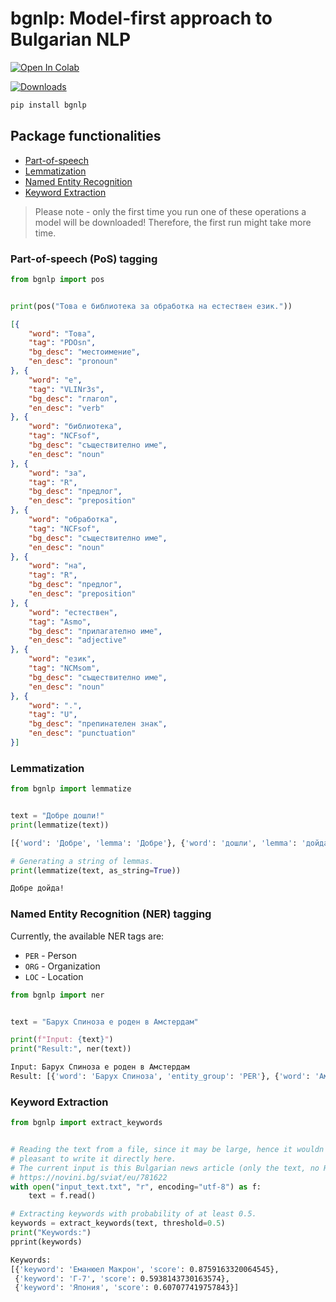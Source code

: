# **bgnlp**: Model-first approach to Bulgarian NLP
<a href="https://colab.research.google.com/drive/1etvcxad0f754pjSdjremDftq16o_oMTh?usp=sharing"><img src="https://camo.githubusercontent.com/84f0493939e0c4de4e6dbe113251b4bfb5353e57134ffd9fcab6b8714514d4d1/68747470733a2f2f636f6c61622e72657365617263682e676f6f676c652e636f6d2f6173736574732f636f6c61622d62616467652e737667" alt="Open In Colab" data-canonical-src="https://colab.research.google.com/assets/colab-badge.svg" style="max-width: 100%;"></a>

[![Downloads](https://static.pepy.tech/personalized-badge/bgnlp?period=total&units=international_system&left_color=grey&right_color=blue&left_text=pip%20downloads)](https://pypi.org/project/bgnlp/)

```sh
pip install bgnlp
```

## Package functionalities
- [Part-of-speech](#pos)
- [Lemmatization](#lemma)
- [Named Entity Recognition](#ner)
- [Keyword Extraction](#keywords)

> Please note - only the first time you run one of these operations a model will be downloaded! Therefore, the first run might take more time.


<a id="pos"></a>

### Part-of-speech (PoS) tagging

```python
from bgnlp import pos


print(pos("Това е библиотека за обработка на естествен език."))
```

```json
[{
    "word": "Това",
    "tag": "PDOsn",
    "bg_desc": "местоимение",
    "en_desc": "pronoun"
}, {
    "word": "е",
    "tag": "VLINr3s",
    "bg_desc": "глагол",
    "en_desc": "verb"
}, {
    "word": "библиотека",
    "tag": "NCFsof",
    "bg_desc": "съществително име",
    "en_desc": "noun"
}, {
    "word": "за",
    "tag": "R",
    "bg_desc": "предлог",
    "en_desc": "preposition"
}, {
    "word": "обработка",
    "tag": "NCFsof",
    "bg_desc": "съществително име",
    "en_desc": "noun"
}, {
    "word": "на",
    "tag": "R",
    "bg_desc": "предлог",
    "en_desc": "preposition"
}, {
    "word": "естествен",
    "tag": "Asmo",
    "bg_desc": "прилагателно име",
    "en_desc": "adjective"
}, {
    "word": "език",
    "tag": "NCMsom",
    "bg_desc": "съществително име",
    "en_desc": "noun"
}, {
    "word": ".",
    "tag": "U",
    "bg_desc": "препинателен знак",
    "en_desc": "punctuation"
}]
```

<a id="lemma"></a>

### Lemmatization

```python
from bgnlp import lemmatize


text = "Добре дошли!"
print(lemmatize(text))
```

```bash
[{'word': 'Добре', 'lemma': 'Добре'}, {'word': 'дошли', 'lemma': 'дойда'}, {'word': '!', 'lemma': '!'}]
```

```python
# Generating a string of lemmas.
print(lemmatize(text, as_string=True))
```

```bash
Добре дойда!
```

<a id="ner"></a>

### Named Entity Recognition (NER) tagging

Currently, the available NER tags are:
- `PER` - Person
- `ORG` - Organization
- `LOC` - Location

```python
from bgnlp import ner


text = "Барух Спиноза е роден в Амстердам"

print(f"Input: {text}")
print("Result:", ner(text))
```

```bash
Input: Барух Спиноза е роден в Амстердам
Result: [{'word': 'Барух Спиноза', 'entity_group': 'PER'}, {'word': 'Амстердам', 'entity_group': 'LOC'}]
```


<a id="keywords"></a>

### Keyword Extraction
```python
from bgnlp import extract_keywords


# Reading the text from a file, since it may be large, hence it wouldn't be 
# pleasant to write it directly here.
# The current input is this Bulgarian news article (only the text, no HTML!):
# https://novini.bg/sviat/eu/781622
with open("input_text.txt", "r", encoding="utf-8") as f:
    text = f.read()

# Extracting keywords with probability of at least 0.5.
keywords = extract_keywords(text, threshold=0.5)
print("Keywords:")
pprint(keywords)
```
```bash
Keywords:
[{'keyword': 'Еманюел Макрон', 'score': 0.8759163320064545},
 {'keyword': 'Г-7', 'score': 0.5938143730163574},
 {'keyword': 'Япония', 'score': 0.607077419757843}]
```
